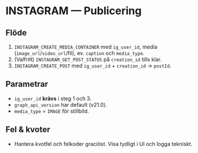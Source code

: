 # INSTAGRAM — Publicering

## Flöde
1) `INSTAGRAM_CREATE_MEDIA_CONTAINER` med `ig_user_id`, media (`image_url`/`video_url`/fil), ev. `caption` och `media_type`.  
2) (Valfritt) `INSTAGRAM_GET_POST_STATUS` på `creation_id` tills klar.  
3) `INSTAGRAM_CREATE_POST` med `ig_user_id` + `creation_id` → `postId`.

## Parametrar
- `ig_user_id` **krävs** i steg 1 och 3.
- `graph_api_version` har default (v21.0).
- `media_type` = `IMAGE` för stillbild.

## Fel & kvoter
- Hantera kvotfel och felkoder graciöst. Visa tydligt i UI och logga tekniskt.
